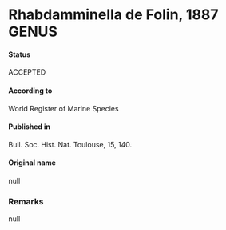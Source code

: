 Rhabdamminella de Folin, 1887 GENUS
=======

#### Status
ACCEPTED

#### According to
World Register of Marine Species

#### Published in
Bull. Soc. Hist. Nat. Toulouse, 15, 140.

#### Original name
null

### Remarks
null